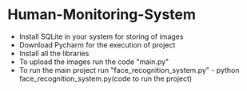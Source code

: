 # Human-Monitoring-System
* Install SQLite in your system for storing of images
* Download Pycharm for the execution of project
* Install all the libraries
* To upload the images run the code "main.py"
* To run the main project run "face_recognition_system.py" - python face_recognition_system.py(code to run the project)

